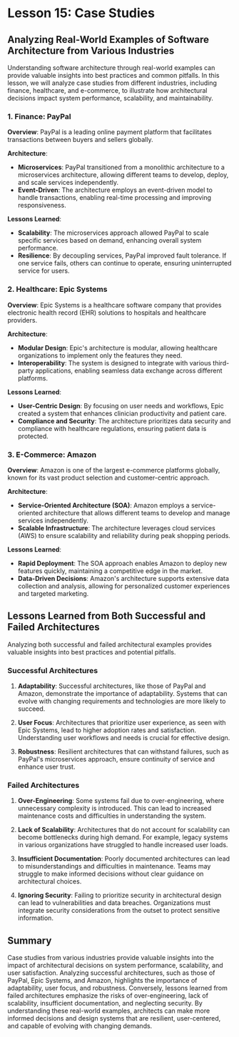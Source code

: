 # Lesson 15: Case Studies

## Analyzing Real-World Examples of Software Architecture from Various Industries

Understanding software architecture through real-world examples can provide valuable insights into best practices and common pitfalls. In this lesson, we will analyze case studies from different industries, including finance, healthcare, and e-commerce, to illustrate how architectural decisions impact system performance, scalability, and maintainability.

### 1. Finance: PayPal

**Overview**: PayPal is a leading online payment platform that facilitates transactions between buyers and sellers globally.

**Architecture**:
- **Microservices**: PayPal transitioned from a monolithic architecture to a microservices architecture, allowing different teams to develop, deploy, and scale services independently.
- **Event-Driven**: The architecture employs an event-driven model to handle transactions, enabling real-time processing and improving responsiveness.

**Lessons Learned**:
- **Scalability**: The microservices approach allowed PayPal to scale specific services based on demand, enhancing overall system performance.
- **Resilience**: By decoupling services, PayPal improved fault tolerance. If one service fails, others can continue to operate, ensuring uninterrupted service for users.

### 2. Healthcare: Epic Systems

**Overview**: Epic Systems is a healthcare software company that provides electronic health record (EHR) solutions to hospitals and healthcare providers.

**Architecture**:
- **Modular Design**: Epic's architecture is modular, allowing healthcare organizations to implement only the features they need.
- **Interoperability**: The system is designed to integrate with various third-party applications, enabling seamless data exchange across different platforms.

**Lessons Learned**:
- **User-Centric Design**: By focusing on user needs and workflows, Epic created a system that enhances clinician productivity and patient care.
- **Compliance and Security**: The architecture prioritizes data security and compliance with healthcare regulations, ensuring patient data is protected.

### 3. E-Commerce: Amazon

**Overview**: Amazon is one of the largest e-commerce platforms globally, known for its vast product selection and customer-centric approach.

**Architecture**:
- **Service-Oriented Architecture (SOA)**: Amazon employs a service-oriented architecture that allows different teams to develop and manage services independently.
- **Scalable Infrastructure**: The architecture leverages cloud services (AWS) to ensure scalability and reliability during peak shopping periods.

**Lessons Learned**:
- **Rapid Deployment**: The SOA approach enables Amazon to deploy new features quickly, maintaining a competitive edge in the market.
- **Data-Driven Decisions**: Amazon's architecture supports extensive data collection and analysis, allowing for personalized customer experiences and targeted marketing.

## Lessons Learned from Both Successful and Failed Architectures

Analyzing both successful and failed architectural examples provides valuable insights into best practices and potential pitfalls.

### Successful Architectures

1. **Adaptability**: Successful architectures, like those of PayPal and Amazon, demonstrate the importance of adaptability. Systems that can evolve with changing requirements and technologies are more likely to succeed.

2. **User Focus**: Architectures that prioritize user experience, as seen with Epic Systems, lead to higher adoption rates and satisfaction. Understanding user workflows and needs is crucial for effective design.

3. **Robustness**: Resilient architectures that can withstand failures, such as PayPal's microservices approach, ensure continuity of service and enhance user trust.

### Failed Architectures

1. **Over-Engineering**: Some systems fail due to over-engineering, where unnecessary complexity is introduced. This can lead to increased maintenance costs and difficulties in understanding the system.

2. **Lack of Scalability**: Architectures that do not account for scalability can become bottlenecks during high demand. For example, legacy systems in various organizations have struggled to handle increased user loads.

3. **Insufficient Documentation**: Poorly documented architectures can lead to misunderstandings and difficulties in maintenance. Teams may struggle to make informed decisions without clear guidance on architectural choices.

4. **Ignoring Security**: Failing to prioritize security in architectural design can lead to vulnerabilities and data breaches. Organizations must integrate security considerations from the outset to protect sensitive information.

## Summary

Case studies from various industries provide valuable insights into the impact of architectural decisions on system performance, scalability, and user satisfaction. Analyzing successful architectures, such as those of PayPal, Epic Systems, and Amazon, highlights the importance of adaptability, user focus, and robustness. Conversely, lessons learned from failed architectures emphasize the risks of over-engineering, lack of scalability, insufficient documentation, and neglecting security. By understanding these real-world examples, architects can make more informed decisions and design systems that are resilient, user-centered, and capable of evolving with changing demands.
